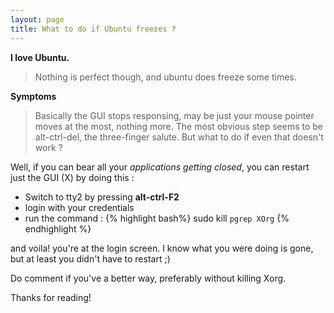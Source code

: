 ```yaml
---
layout: page
title: What to do if Ubuntu freezes ? 
---
```


__I love Ubuntu.__ 

> Nothing is perfect though, and ubuntu does freeze some times. 

__Symptoms__

> Basically the GUI stops responsing, may be just your mouse pointer moves at the most, nothing more. The most obvious step seems to be alt-ctrl-del, the three-finger salute. 
> But what to do if even that doesn't work ? 

Well, if you can bear all your _applications getting closed_, you can restart just the GUI (X) by doing this : 

* Switch to tty2 by pressing __alt-ctrl-F2__
* login with your credentials
* run the command : {% highlight bash%}
			sudo kill `pgrep XOrg`
		{% endhighlight %}

and voila! you're at the login screen. I know what you were doing is gone, but at least you didn't have to restart ;)

Do comment if you've a better way, preferably without killing Xorg. 

Thanks for reading!
